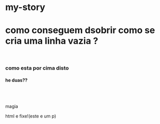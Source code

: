 # my-story
<!doctype html>
<html>
<head>
  <title>espaço vazio</title>
 </head>
 <body>
 <h1> como conseguem dsobrir como se cria uma linha vazia ?</h1>
<br> 


 <h3>como esta por cima disto </h3>
 <h4>he duas??</h4>


<br> 
<br>


 <h7>magia</h7>
 <p> html e fixe!(este e um p)</p>
 </body>
</html>
     
